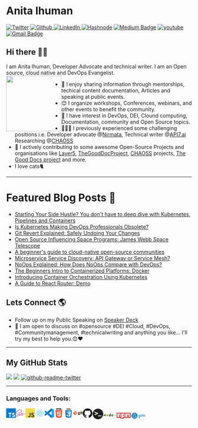 # Anita Ihuman
[![Twitter](	https://img.shields.io/badge/Twitter-1DA1F2?style=for-the-badge&logo=twitter&logoColor=white)](https://twitter.com/Anita_ihuman)
<a href="https://github.com/Anita-ihuman " target="_blank"><img alt="Github" src="https://img.shields.io/badge/GitHub-100000?style=for-the-badge&logo=github&logoColor=white" />
 <a href="https://www.linkedin.com/in/anita-ihuman/" target="_blank"><img alt="LinkedIn" src="https://img.shields.io/badge/LinkedIn-0077B5?style=for-the-badge&logo=linkedin&logoColor=white" />
</a> 
<a href="https://movi.hashnode.dev"><img alt="Hashnode" src="https://img.shields.io/badge/Hashnode-2962FF?style=for-the-badge&logo=hashnode&logoColor=white"/></a>
[![Medium Badge](https://img.shields.io/badge/Medium-12100E?style=for-the-badge&logo=medium&logoColor=white)](https://medium.com/@Anita-ihuman) 
  <a href="https://www.youtube.com/@anitaihuman403">
   <img alt="youtube" src="https://img.shields.io/badge/YouTube-FF0000?style=for-the-badge&logo=youtube&logoColor=white" />
</a>
 [![Gmail Badge](https://img.shields.io/badge/Gmail-D14836?style=for-the-badge&logo=gmail&logoColor=white)](mailto:charlesanita403@gmail.com)


## Hi there 👋🏽 
I am Anita Ihuman, Developer Advocate and technical writer.  I am an Open source, cloud native and DevOps Evangelist.  
 <a href="https://github.com/Anita-ihuman"><img align="left" width="150" height="150" src="https://ci3.googleusercontent.com/proxy/J9598pDwBaYqd4Aq9RPO_WxaeHybTUNFXMGlJ4-ob7UPjvktsbAldy692aW0vYFhZHNxc4fiExykgA4rygKR4u3c-59QfkpKzuDwnCST6m9rMX-lKoorcuqlPSWd-kTN6kqS1lp_=s0-d-e1-ft#https://octocat-generator-assets.githubusercontent.com/my-octocat-1615809367812.png"></a>

- 🎤 I enjoy sharing information through mentorships, techical content documentation, Articles and speaking at public events.
- 😊 I organize workshops, Conferences, webinars, and other events to benefit the community.
- 📌 I have interest in DevOps, DEI, Clound computing, Documentation, community and Open Source topics.
- 👩🏽‍💻 I previously experienced some challenging positions i.e. Developer advocate @[Nirmata](https://github.com/nirmata), Technical writer @[API7.ai](https://github.com/api7) Researching @[CHAOSS](https://github.com/chaoss)
- 🌱 I actively contributing to some awesome Open-Source Projects and organisations like [Layer5](https://github.com/layer5io), [TheGoodDocProject](https://gitlab.com/tgdp), [CHAOSS](https://github.com/chaoss) projects, [The Good Docs project](https://thegooddocsproject.dev/) and more.
- I love cats🐈

---
# Featured Blog Posts 📘

<!-- BLOG-POST-LIST:START -->
- [Starting Your Side Hustle? You don't have to deep dive with Kubernetes, Pipelines and Containers](https://medium.com/@Anita-ihuman/starting-your-side-hustle-6002f1e56288)
- [Is Kubernetes Making DevOps Professionals Obsolete?](https://medium.com/@Anita-ihuman/is-kubernetes-making-devops-professionals-obsolete-e09f0dc070bb)
- [Git Revert Explained: Safely Undoing Your Changes](https://www.cloudbees.com/blog/git-revert-explained)
- [Open Source Influencing Space Programs: James Webb Space Telescope](https://sustainoss.org/blog/james-webb-space-telescope/)
- [A beginner's guide to cloud-native open-source communities](https://www.notion.so/About-Me-85a224cc28a64ed8a346e14044d8bcd2)
- [Microservice Service Discovery: API Gateway or Service Mesh?](https://blog.getambassador.io/microservice-service-discovery-api-gateway-or-service-mesh-77c468167025)
- [NoOps Explained: How Does NoOps Compare with DevOps?](https://www.splunk.com/en_us/blog/learn/noops-vs-devops.html?301=/en_us/blog/devops/what-is-noops-and-is-it-the-natural-evolution-of-devops.html)
- [The Beginners Intro to Containerized Platforms: Docker](https://movi.hashnode.dev/the-beginners-intro-to-containerized-platforms-docker-ckt9rvjdr0boa98s170rm7i6i)
- [Introducing Container Orchestration Using Kubernetes](https://movi.hashnode.dev/introducing-container-orchestration-using-kubernetes-cktemz89j02llyds1fmcm8xz2)
- [A Guide to React Router: Demo](https://movi.hashnode.dev/a-guide-to-react-router-demo-ckk13407306obqps1hso0ckb1)
<!-- BLOG-POST-LIST:END -->

## Lets Connect 🌎
- Follow up on my Public Speaking on <a href="https://www.notion.so/anitaihuman/Speaking-Engagements-78ce1075e0404898acd725b7e315f978"> Speaker Deck</a>
- 💬 I am open to discuss on  #opensource #DEI #Cloud, #DevOps, #Communitymanagement, #technicalwriting and anything you like... I'll try my best to help you.😊❤
---

 

## My GitHub Stats
<p>
  <img width="48%" src="https://github-readme-stats.vercel.app/api?username=Anita-ihuman&show_icons=true&theme=radical" />
  <img width="48%" src="https://github-readme-streak-stats.herokuapp.com/?user=Anita-ihuman&theme=tokyonight" />
 <a href="https://twitter.com/Anita_ihuman"><img src="https://github-readme-twitter.gazf.vercel.app/api?id=Anita_ihuman&layout=wide"  width="500"  alt="github-readme-twitter"></a>

</p>

---

### Languages and Tools:
<img align="left" alt="typescript" width="26px" src="https://raw.githubusercontent.com/github/explore/80688e429a7d4ef2fca1e82350fe8e3517d3494d/topics/typescript/typescript.png" />
<img align="left" alt="Sass" width="26px" src="https://raw.githubusercontent.com/github/explore/80688e429a7d4ef2fca1e82350fe8e3517d3494d/topics/sass/sass.png" />
<img align="left" alt="JavaScript" width="26px" src="https://raw.githubusercontent.com/github/explore/80688e429a7d4ef2fca1e82350fe8e3517d3494d/topics/javascript/javascript.png" />
<img align="left" alt="React" width="26px" src="https://raw.githubusercontent.com/github/explore/80688e429a7d4ef2fca1e82350fe8e3517d3494d/topics/react/react.png" />
<img align="left" alt="Visual Studio Code" width="26px" src="https://raw.githubusercontent.com/github/explore/80688e429a7d4ef2fca1e82350fe8e3517d3494d/topics/visual-studio-code/visual-studio-code.png" />
<img align="left" alt="HTML5" width="26px" src="https://raw.githubusercontent.com/github/explore/80688e429a7d4ef2fca1e82350fe8e3517d3494d/topics/html/html.png" />
<img align="left" alt="CSS3" width="26px" src="https://raw.githubusercontent.com/github/explore/80688e429a7d4ef2fca1e82350fe8e3517d3494d/topics/css/css.png" />
<img align="left" alt="Git" width="26px" src="https://raw.githubusercontent.com/github/explore/80688e429a7d4ef2fca1e82350fe8e3517d3494d/topics/git/git.png" />
<img align="left" alt="GitHub" width="26px" src="https://raw.githubusercontent.com/github/explore/78df643247d429f6cc873026c0622819ad797942/topics/github/github.png" />
<img align="left" alt="Terminal" width="30px" src="https://raw.githubusercontent.com/github/explore/80688e429a7d4ef2fca1e82350fe8e3517d3494d/topics/terminal/terminal.png" />
<img align="left" src="https://github.com/devicons/devicon/blob/master/icons/nodejs/nodejs-original-wordmark.svg" alt="NodeJS" width="35" />
<img align="left" src="https://github.com/devicons/devicon/blob/master/icons/npm/npm-original-wordmark.svg" alt="npm" width="40" />
<img align="left" src="https://github.com/devicons/devicon/blob/master/icons/yarn/yarn-original-wordmark.svg" alt="yarn" width="40" /> 
<br />
